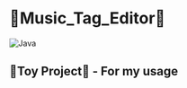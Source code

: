 # 🎵Music_Tag_Editor🎵
![Java](https://img.shields.io/badge/java-%23ED8B00.svg?style=for-the-badge&logo=java&logoColor=white)
<br>
## 🤖Toy Project🤖 - For my usage
